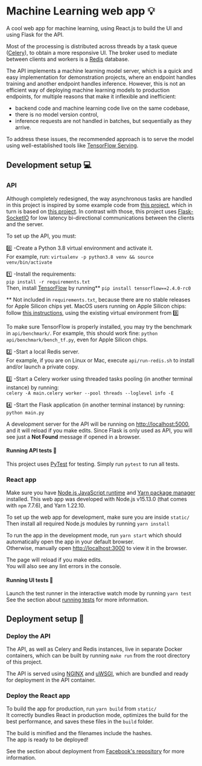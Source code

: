 
# Machine Learning web app :bulb:

A cool web app for machine learning, using React.js to build the UI and using Flask for the API.

Most of the processing is distributed across threads by a task queue ([Celery](https://docs.celeryproject.org/)), to obtain a more responsive UI. The broker used to mediate between clients and workers is a [Redis](https://redis.io/) database.

The API implements a machine learning model server, which is a quick and easy implementation for demonstration projects, where an endpoint handles training and another endpoint handles inference. However, this is not an efficient way of deploying machine learning models to production endpoints, for multiple reasons that make it inflexible and inefficient:
- backend code and machine learning code live on the same codebase,
- there is no model version control,
- inference requests are not handled in batches, but sequentially as they arrive.

To address these issues, the recommended approach is to serve the model using well-established tools like [TensorFlow Serving](https://www.tensorflow.org/tfx/guide/serving).

## Development setup :computer:

### API

Although completely redesigned, the way asynchronous tasks are handled in this project is inspired by some example code from [this project](https://github.com/jwhelland/flask-socketio-celery-example), which in turn is based on [this project](https://github.com/miguelgrinberg/flask-celery-example). In contrast with those, this project uses [Flask-SocketIO](https://flask-socketio.readthedocs.io/) for low latency bi-directional communications between the clients and the server.

To set up the API, you must:

:zero: -Create a Python 3.8 virtual environment and activate it.\
For example, run: `virtualenv -p python3.8 venv && source venv/bin/activate`

:one: -Install the requirements: \
`pip install -r requirements.txt` \
Then, install [TensorFlow](https://www.tensorflow.org/) by running** `pip install tensorflow==2.4.0-rc0`

** Not included in `requirements.txt`, because there are no stable releases for Apple Silicon chips yet. MacOS users running on Apple Silicon chips: follow [this instructions](https://github.com/apple/tensorflow_macos#readme), using the existing virtual environment from :zero:

To make sure TensorFlow is properly installed, you may try the benchmark in `api/benchmark/`. For example, this should work fine: `python api/benchmark/bench_tf.py`, even for Apple Silicon chips.

:two: -Start a local Redis server.\
For example, if you are on Linux or Mac, execute `api/run-redis.sh` to install and/or launch a private copy.

:three: -Start a Celery worker using threaded tasks pooling (in another terminal instance) by running:\
`celery -A main.celery worker --pool threads --loglevel info -E`

:four: -Start the Flask application (in another terminal instance) by running:\
`python main.py`

A development server for the API will be running on [http://localhost:5000](http://localhost:5000), and it will reload if you make edits. Since Flask is only used as API, you will see just a **Not Found** message if opened in a browser.

#### Running API tests :microscope:

This project uses [PyTest](https://docs.pytest.org/) for testing. Simply run `pytest` to run all tests.

### React app

Make sure you have [Node.js JavaScript runtime](https://nodejs.org/) and [Yarn package manager](https://yarnpkg.com/) installed. This web app was developed with Node.js v15.13.0 (that comes with `npm` 7.7.6), and Yarn 1.22.10.

To set up the web app for development, make sure you are inside `static/`
Then install all required Node.js modules by running `yarn install`

To run the app in the development mode, run `yarn start` which should automatically open the app in your default browser.\
Otherwise, manually open [http://localhost:3000](http://localhost:3000) to view it in the browser.

The page will reload if you make edits.\
You will also see any lint errors in the console.

#### Running UI tests :microscope:

Launch the test runner in the interactive watch mode by running `yarn test`\
See the section about [running tests](https://facebook.github.io/create-react-app/docs/running-tests) for more information.

## Deployment setup :rocket:

### Deploy the API

The API, as well as Celery and Redis instances, live in separate Docker containers, which can be built by running `make run` from the root directory of this project.

The API is served using [NGINX](https://nginx.org/) and [uWSGI](https://uwsgi-docs.readthedocs.io/), which are bundled and ready for deployment in the API container.

### Deploy the React app

To build the app for production, run `yarn build` from `static/` \
It correctly bundles React in production mode, optimizes the build for the best performance, and saves these files in the `build` folder.

The build is minified and the filenames include the hashes.\
The app is ready to be deployed!

See the section about deployment from [Facebook's repository](https://facebook.github.io/create-react-app/docs/deployment) for more information.
